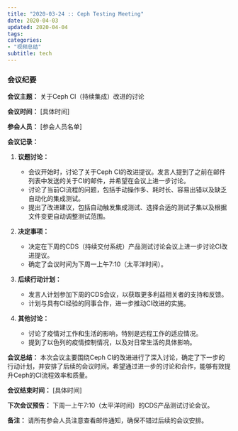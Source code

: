 ```yaml
---
title: "2020-03-24 :: Ceph Testing Meeting"
date: 2020-04-03
updated: 2020-04-04
tags:
categories:
- "视频总结"
subtitle: tech
---
```



### 会议纪要

**会议主题：** 关于Ceph CI（持续集成）改进的讨论

**会议时间：** [具体时间]

**参会人员：** [参会人员名单]

**会议记录：**

1. **议题讨论：**
   - 会议开始时，讨论了关于Ceph CI的改进提议。发言人提到了之前在邮件列表中发送的关于CI的邮件，并希望在会议上进一步讨论。
   - 讨论了当前CI流程的问题，包括手动操作多、耗时长、容易出错以及缺乏自动化的集成测试。
   - 提出了改进建议，包括自动触发集成测试、选择合适的测试子集以及根据文件变更自动调整测试范围。

2. **决定事项：**
   - 决定在下周的CDS（持续交付系统）产品测试讨论会议上进一步讨论CI改进提议。
   - 确定了会议时间为下周一上午7:10（太平洋时间）。

3. **后续行动计划：**
   - 发言人计划参加下周的CDS会议，以获取更多利益相关者的支持和反馈。
   - 计划与具有CI经验的同事合作，进一步推动CI改进的实施。

4. **其他讨论：**
   - 讨论了疫情对工作和生活的影响，特别是远程工作的适应情况。
   - 提到了以色列的疫情控制情况，以及对日常生活的具体影响。

**会议总结：**
本次会议主要围绕Ceph CI的改进进行了深入讨论，确定了下一步的行动计划，并安排了后续的会议时间。希望通过进一步的讨论和合作，能够有效提升Ceph的CI流程效率和质量。

**会议结束时间：** [具体时间]

**下次会议预告：** 下周一上午7:10（太平洋时间）的CDS产品测试讨论会议。

**备注：** 请所有参会人员注意查看邮件通知，确保不错过后续的会议安排。